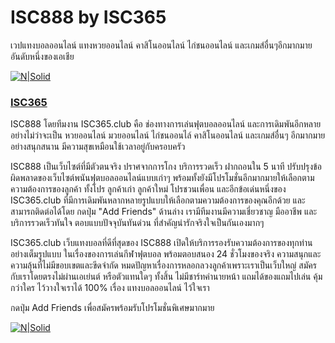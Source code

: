 # ISC888 by ISC365
เวปแทงบอลออนไลน์ แทงหวยออนไลน์ คาสิโนออนไลน์ ไก่ชนออนไลน์ และเกมส์อื่นๆอีกมากมาย อันดับหนึ่งของเอเชีย

[![N|Solid](https://www.isc888.vip/uploads/1/1/5/2/115240371/published/logo-isc365-ball_1.png)](https://www.isc365.club)

### [ISC365](https://www.isc365.club)
ISC888 โดยทีมงาน ISC365.club﻿ คือ ช่องทางการเล่นฟุตบอลออนไลน์ และการเดิมพันอีกหลายอย่างไม่ว่าจะเป็น หวยออนไลน์ มวยออนไลน์ ไก่ชนออนไล์ คาสิโนออนไลน์ และเกมส์อื่นๆ อีกมากมาย อย่างสนุกสนาน มีความสุขเหมือนใช้เวลาอยู่กับครอบครัว

ISC888 เป็นเว็บไซต์ที่มีตัวตนจริง ปราศจากการโกง บริการรวดเร็ว ฝากถอนใน 5 นาที ปรับปรุงข้อผิดพลาดของเว็บไซต์พนันฟุตบอลออนไลน์แบบเก่าๆ พร้อมทั้งยังมีโปรโมชั่นอีกมากมายให้เลือกตามความต้องการของลูกค้า ทั้งโปร ลูกค้าเก่า ลูกค้าใหม่ โปรชวนเพื่อน และอีกข้อเด่นหนึ่งของ ﻿ISC365.club﻿ ที่มีการเดิมพันหลากหลายรูปแบบให้เลือกตามความต้องการของคุณอีกด้วย และ สามารถติดต่อได้โดย กดปุ่ม "Add Friends" ด้านล่าง เรามีทีมงานมีความเชี่ยวชาญ มืออาชีพ และ บริการรวดเร็วทันใจ ตอบแบบปัจจุบันทันด่วน ที่สำคัญน่ารักจริงใจเป็นกันเองมากๆ

ISC365.club เว็บแทงบอลที่ดีที่สุดของ ISC888 เปิดให้บริการรองรับความต้องการของทุกท่านอย่างเต็มรูปแบบ ในเรื่องของการเล่นกีฬาฟุตบอล พร้อมตอบสนอง 24 ชั่วโมงของจริง ความสนุกและความลุ้นที่ไม่มีขอบเขตและขีดจำกัด หมดปัญหาเรื่องการหลอกลวงลูกค้าเพราะเราเป็นเว็บใหญ่ สมัครกับเราโดยตรงไม่ผ่านเอเย่นต์ หรือตัวแทนใดๆ ทั้งสิ้น ไม่มีชาร์ทค่านายหน้า แถมได้ของแถมไปเล่น คุ้มกว่าใคร ไว้วางใจเราได้ 100% เรื่อง แทงบอลออนไลน์ ไว้ใจเรา

กดปุ่ม Add Friends เพื่อสมัครพร้อมรับโปรโมชั่นพิเศษมากมาย

[![N|Solid](https://scdn.line-apps.com/n/line_add_friends/btn/en.png)](http://www.isc365.vip)
